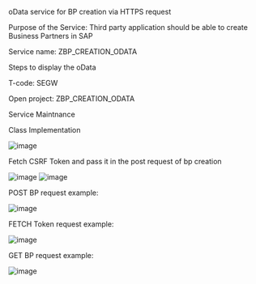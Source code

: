 oData service for BP creation via HTTPS request

Purpose of the Service: Third party application should be able to create Business Partners in SAP 

Service name: ZBP_CREATION_ODATA

Steps to display the oData

T-code: SEGW

Open project: ZBP_CREATION_ODATA

Service Maintnance

Class Implementation

![image](https://github.com/aidamate13/oData_BP/assets/164672120/4477fd87-00bf-4e24-b138-9311651b5a84)


Fetch CSRF Token and pass it in the post request of bp creation 

![image](https://github.com/aidamate13/oData_BP/assets/164672120/da2be7b3-1cf6-4544-a06f-8ed608f512b8)
![image](https://github.com/aidamate13/oData_BP/assets/164672120/19e6863b-525a-4e33-8108-cff7e8d3a9cf)



POST BP request example:

![image](https://github.com/aidamate13/oData_BP/assets/164672120/1cada3c9-36c6-4515-a518-a45981405661)



FETCH Token request example:

![image](https://github.com/aidamate13/oData_BP/assets/164672120/82e876a7-28ca-4627-9eed-3fea9de4fe61)



GET BP request example:

![image](https://github.com/aidamate13/oData_BP/assets/164672120/b7fe15f3-b44a-46ed-bec9-046a2585eaba)
